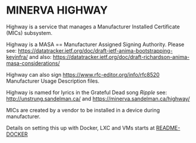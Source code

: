 # MINERVA HIGHWAY

Highway is a service that manages a Manufacturer Installed Certificate (MICs) subsystem.

Highway is a MASA == Manufacturer Assigned Signing Authority.
Please see: https://datatracker.ietf.org/doc/draft-ietf-anima-bootstrapping-keyinfra/
and also: https://datatracker.ietf.org/doc/draft-richardson-anima-masa-considerations/

Highway can also sign https://www.rfc-editor.org/info/rfc8520 Manufacturer
Usage Description files.

Highway is named for lyrics in the Grateful Dead song _Ripple_
see: http://unstrung.sandelman.ca/ and https://minerva.sandelman.ca/highway/

MICs are created by a vendor to be installed in a device during manufacturer.

Details on setting this up with Docker, LXC and VMs starts at [README-DOCKER](README-DOCKER.md)

